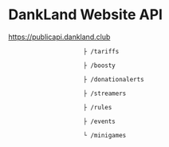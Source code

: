 # DankLand Website API
https://publicapi.dankland.club

                         ├ /tariffs
                                  
                         ├ /boosty
                                  
                         ├ /donationalerts
                                  
                         ├ /streamers
                         
                         ├ /rules
                                  
                         ├ /events
                                  
                         └ /minigames
